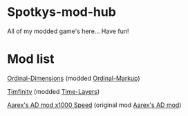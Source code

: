 # Spotkys-mod-hub
All of my modded game's here... Have fun!

# Mod list
[Ordinal-Dimensions](https://spotmod.netlify.app/Ordinal-Markup/Ordinal-Dimensions/, "Ordinal-Dimensions") (modded [Ordinal-Markup](https://patcailmemer.github.io/Time-Layers/, "Ordinal-Markup"))

[Timfinity](https://spotmod.netlify.app/Ordinal-Markup/Ordinal-Dimensions/, "Timfinity") (modded [Time-Layers](https://patcailmemer.github.io/Time-Layers/, "Time-Layers"))

[Aarex's AD mod x1000 Speed](https://spotmod.netlify.app/Antimatter-Dimensions/aarex-mod-x1000/, "Aarex's AD mod x1000") (original mod [Aarex's AD mod](https://aarextiaokhiao.github.io/IvarK.github.io/, "Aarex's AD mod"))
